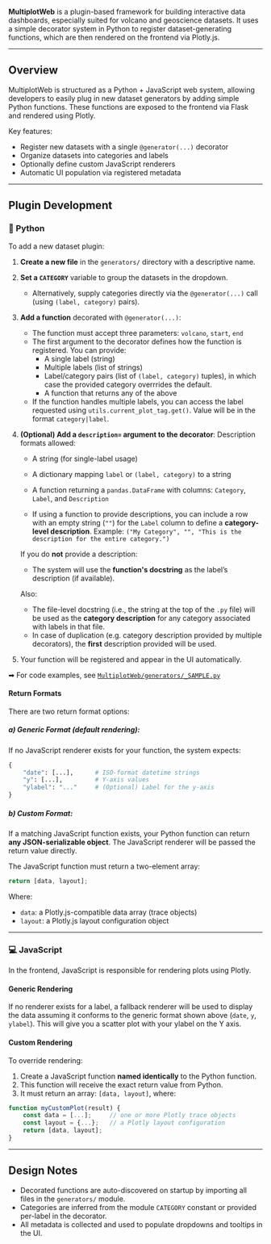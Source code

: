 **MultiplotWeb** is a plugin-based framework for building interactive data dashboards, especially suited for volcano and geoscience datasets. It uses a simple decorator system in Python to register dataset-generating functions, which are then rendered on the frontend via Plotly.js.

---

## Overview

MultiplotWeb is structured as a Python + JavaScript web system, allowing developers to easily plug in new dataset generators by adding simple Python functions. These functions are exposed to the frontend via Flask and rendered using Plotly.

Key features:

- Register new datasets with a single `@generator(...)` decorator
- Organize datasets into categories and labels
- Optionally define custom JavaScript renderers
- Automatic UI population via registered metadata

---

## Plugin Development

### 🐍 Python

To add a new dataset plugin:

1. **Create a new file** in the `generators/` directory with a descriptive name.
2. **Set a `CATEGORY`** variable to group the datasets in the dropdown.
    - Alternatively, supply categories directly via the `@generator(...)` call (using `(label, category)` pairs).
3. **Add a function** decorated with `@generator(...)`:
    - The function must accept three parameters: `volcano`, `start`, `end`
    - The first argument to the decorator defines how the function is registered. You can provide:
        - A single label (string)
        - Multiple labels (list of strings)
        - Label/category pairs (list of `(label, category)` tuples), in which case the provided category overrrides the default.
        - A function that returns any of the above
    - If the function handles multiple labels, you can access the label requested using `utils.current_plot_tag.get()`. Value will be in the format `category|label`.
4. **(Optional) Add a `description=` argument to the decorator**:
   Description formats allowed:

   - A string (for single-label usage)
   - A dictionary mapping `label` or `(label, category)` to a string
   - A function returning a `pandas.DataFrame` with columns: `Category`, `Label`, and `Description`

   - If using a function to provide descriptions, you can include a row with an empty string (`""`) for the `Label` column to define a **category-level description**.
     Example: `("My Category", "", "This is the description for the entire category.")`

   If you do **not** provide a description:

   - The system will use the **function's docstring** as the label’s description (if available).

   Also:

   - The file-level docstring (i.e., the string at the top of the `.py` file) will be used as the **category description** for any category associated with labels in that file.
   - In case of duplication (e.g. category description provided by multiple decorators), the **first** description provided will be used.

5. Your function will be registered and appear in the UI automatically.

➡ For code examples, see [`MultiplotWeb/generators/_SAMPLE.py`](MultiplotWeb/generators/_SAMPLE.py)

#### Return Formats

There are two return format options:

##### a) Generic Format (default rendering):

If no JavaScript renderer exists for your function, the system expects:

```python
{
    "date": [...],      # ISO-format datetime strings
    "y": [...],         # Y-axis values
    "ylabel": "..."     # (Optional) Label for the y-axis
}
```

##### b) Custom Format:

If a matching JavaScript function exists, your Python function can return **any JSON-serializable object**. The JavaScript renderer will be passed the return value directly.

The JavaScript function must return a two-element array:

```javascript
return [data, layout];
```

Where:

- `data`: a Plotly.js-compatible data array (trace objects)
- `layout`: a Plotly.js layout configuration object

---

### 💻 JavaScript

In the frontend, JavaScript is responsible for rendering plots using Plotly.

#### Generic Rendering

If no renderer exists for a label, a fallback renderer will be used to display the data assuming it conforms to the generic format shown above (`date`, `y`, `ylabel`). This will give you a scatter plot with your ylabel on the Y axis.

#### Custom Rendering

To override rendering:

1. Create a JavaScript function **named identically** to the Python function.
2. This function will receive the exact return value from Python.
3. It must return an array: `[data, layout]`, where:

```javascript
function myCustomPlot(result) {
    const data = [...];     // one or more Plotly trace objects
    const layout = {...};   // a Plotly layout configuration
    return [data, layout];
}
```

---

## Design Notes

- Decorated functions are auto-discovered on startup by importing all files in the `generators/` module.
- Categories are inferred from the module `CATEGORY` constant or provided per-label in the decorator.
- All metadata is collected and used to populate dropdowns and tooltips in the UI.
